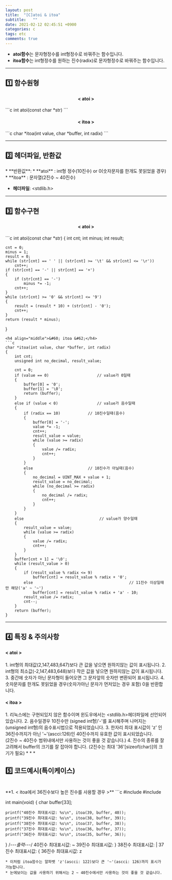 ```yaml
---
layout: post
title:  "[C]atoi & itoa"
subtitle:   ""
date: 2021-02-12 02:45:51 +0900
categories: c
tags: etc
comments: true
---
```


* **atoi함수**는 문자형정수를 int형정수로 바꿔주는 함수입니다.<br />
* **itoa함수**는 int형정수를 원하는 진수(radix)로 문자형정수로 바꿔주는 함수입니다.

* * *
<h2>1️⃣ 함수원형</h2>
<h4 align="middle">&#60; atoi &#62;</h4>
```c
int atoi(const char *str)
```
<h4 align="middle">&#60; itoa &#62;</h4>
```c
char *itoa(int value, char *buffer, int radix)
```

* * *
<h2>2️⃣ 헤더파일, 반환값</h2>
* **반환값**:
	* **atoi** : int형 정수(10진수) or 0(숫자문자를 한개도 못읽었을 경우)
	* **itoa** : 문자열(2진수 ~ 40진수)

* **헤더파일**: &lt;stdlib.h&gt;

* * *
<h2>3️⃣ 함수구현</h2>
<h4 align="middle">&#60; atoi &#62;</h4>
```c
int atoi(const char *str)
{
	int		cnt;
	int		minus;
	int		result;

	cnt = 0;
	minus = 1;
	result = 0;
	while (str[cnt] == ' ' || (str[cnt] >= '\t' && str[cnt] <= '\r'))
		cnt++;
	if (str[cnt] == '-' || str[cnt] == '+')
	{
		if (str[cnt] == '-')
			minus *= -1;
		cnt++;
	}
	while (str[cnt] >= '0' && str[cnt] <= '9')
	{
		result = (result * 10) + (str[cnt] - '0');
		cnt++;
	}
	return (result * minus);
}
```
<h4 align="middle">&#60; itoa &#62;</h4>
```c
char *itoa(int value, char *buffer, int radix)
{
    int cnt;
    unsigned int no_decimal, result_value;
 
    cnt = 0;
    if (value == 0)                     // value가 0일때
    {
        buffer[0] = '0';
        buffer[1] = '\0';
        return (buffer);
    }
    else if (value < 0)                 // value가 음수일때
    {
        if (radix == 10)            // 10진수일때(음수)
        {
            buffer[0] = '-';
            value *= -1;
            cnt++;
            result_value = value;
            while (value >= radix)
            {
                value /= radix;
                cnt++;
            }
        }
        else                        // 10진수가 아닐때(음수)      
        {
            no_decimal = UINT_MAX + value + 1;
            result_value = no_decimal;
            while (no_decimal >= radix)
            {
                no_decimal /= radix;
                cnt++;
            }
        }
    }
    else                                 // value가 양수일때
    {
        result_value = value;
        while (value >= radix)
        {
            value /= radix;
            cnt++;
        }
    }
    buffer[cnt + 1] = '\0';
    while (result_value > 0)
    {
        if (result_value % radix <= 9)
            buffer[cnt] = result_value % radix + '0';
        else                                          // 11진수 이상일때만 해당('a' ~ '~')
            buffer[cnt] = result_value % radix + 'a' - 10;
        result_value /= radix;
        cnt--;
    }
    return (buffer);
}
```
* * *
<h2>4️⃣ 특징 &amp; 주의사항</h2>
<h4 align="left">&#60; atoi &#62;</h4>
1. int형의 최대값(2,147,483,647)보다 큰 값을 넣으면 원하지않는 값이 표시됩니다.
2. int형의 최소값(-2,147,483,648)보다 작은 값을 넣으면 원하지않는 값이 표시됩니다.
3. 중간에 숫자가 아닌 문자형이 들어오면 그 문자앞의 숫자만 변환되어 표시됩니다.
4. 숫자문자를 한개도 못읽었을 경우(숫자가아닌 문자가 먼저있는 경우 포함) 0을 반환합니다.
<h4 align="left">&#60; itoa &#62;</h4>
1. 리눅스에는 구현되있지 않은 함수이며 윈도우에서는 &lt;stdlib.h&gt;헤더파일에 선언되어 있습니다.
2. 음수일경우 10진수만 (signed int형)'-'를 표시해주며 나머지는 (unsigned int형)의 음수표시법으로 적용되었습니다.
3. 한자리 최대 표시값이 'z' 인 36진수까지가 아닌 '~'(ascci:126)인 40진수까지 유효한 값이 표시되었습니다.<br />(2진수 ~ 40진수 범위내에서만 사용하는 것이 좋을 것 같습니다.)
4. 진수의 종류를 잘 고려해서 buffer의 크기를 잘 잡아야 합니다. (2진수는 최대 '36'[sizeof(char)]의 크기가 필요)
* * *
<h2>5️⃣ 코드예시(특이케이스)</h2>
<br />
**1. &#60; itoa에서 36진수보다 높은 진수를 사용할 경우 &#62;**
```c
#include <stdio.h>
#include <stdlib.h>

int main(void)
{
    char buffer[33];

    printf("40진수 최대표시값: %s\n", itoa(39, buffer, 40));
    printf("39진수 최대표시값: %s\n", itoa(38, buffer, 39));
    printf("38진수 최대표시값: %s\n", itoa(37, buffer, 38));
    printf("37진수 최대표시값: %s\n", itoa(36, buffer, 37));
    printf("36진수 최대표시값: %s\n", itoa(35, buffer, 36));
}
/*---출력---*/
40진수 최대표시값: ~
39진수 최대표시값: }
38진수 최대표시값: |
37진수 최대표시값: {
36진수 최대표시값: z
```
* 이처럼 itoa함수는 알파벳 'z'(ascci: 122)보다 큰 '~'(ascci: 126)까지 표시가 가능합니다.
* 눈에보이는 값을 사용하기 위해서는 2 ~ 40진수에서만 사용하는 것이 좋을 것 같습니다.